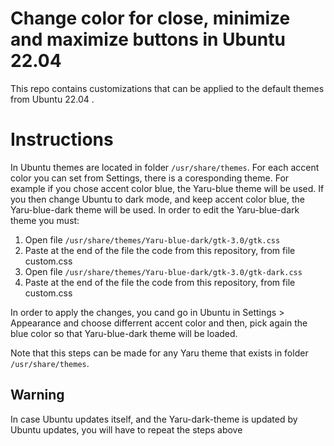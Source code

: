 # Change color for close, minimize and maximize buttons in Ubuntu 22.04

This repo contains customizations that can be applied to the default themes from Ubuntu 22.04 .

# Instructions

In Ubuntu themes are located in folder `/usr/share/themes`. For each accent color you can set from Settings, there is a coresponding theme. For example if you chose accent color blue, the Yaru-blue theme will be used. If you then change Ubuntu to dark mode, and keep accent color blue, the Yaru-blue-dark theme will be used. In order to edit the Yaru-blue-dark theme you must:

1. Open file `/usr/share/themes/Yaru-blue-dark/gtk-3.0/gtk.css`
2. Paste at the end of the file the code from this repository, from file custom.css
3. Open file `/usr/share/themes/Yaru-blue-dark/gtk-3.0/gtk-dark.css`
4. Paste at the end of the file the code from this repository, from file custom.css

In order to apply the changes, you cand go in Ubuntu in Settings > Appearance and choose differrent accent color and then, pick again the blue color so that Yaru-blue-dark theme will be loaded.


Note that this steps can be made for any Yaru theme that exists in folder `/usr/share/themes`.

## Warning

In case Ubuntu updates itself, and the Yaru-dark-theme is updated by Ubuntu updates, you will have to repeat the steps above 
